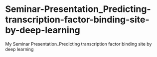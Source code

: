 # Seminar-Presentation_Predicting-transcription-factor-binding-site-by-deep-learning
My Seminar Presentation_Predicting transcription factor binding site by deep learning
